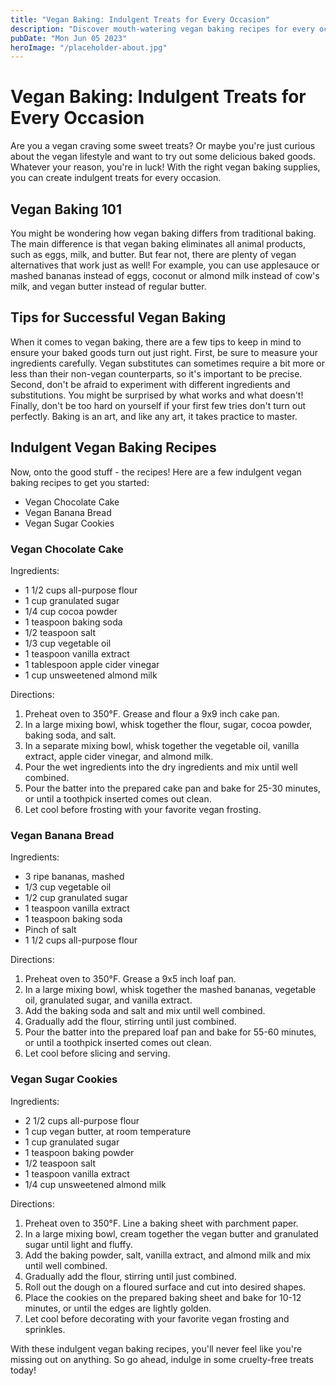 ```yaml
---
title: "Vegan Baking: Indulgent Treats for Every Occasion"
description: "Discover mouth-watering vegan baking recipes for every occasion with our selection of vegan baking supplies. From cakes to cookies, indulge in cruelty-free treats today."
pubDate: "Mon Jun 05 2023"
heroImage: "/placeholder-about.jpg"
---
```


# Vegan Baking: Indulgent Treats for Every Occasion

Are you a vegan craving some sweet treats? Or maybe you&#39;re just curious about the vegan lifestyle and want to try out some delicious baked goods. Whatever your reason, you&#39;re in luck! With the right vegan baking supplies, you can create indulgent treats for every occasion.

## Vegan Baking 101

You might be wondering how vegan baking differs from traditional baking. The main difference is that vegan baking eliminates all animal products, such as eggs, milk, and butter. But fear not, there are plenty of vegan alternatives that work just as well! For example, you can use applesauce or mashed bananas instead of eggs, coconut or almond milk instead of cow&#39;s milk, and vegan butter instead of regular butter.

## Tips for Successful Vegan Baking

When it comes to vegan baking, there are a few tips to keep in mind to ensure your baked goods turn out just right. First, be sure to measure your ingredients carefully. Vegan substitutes can sometimes require a bit more or less than their non-vegan counterparts, so it&#39;s important to be precise. Second, don&#39;t be afraid to experiment with different ingredients and substitutions. You might be surprised by what works and what doesn&#39;t! Finally, don&#39;t be too hard on yourself if your first few tries don&#39;t turn out perfectly. Baking is an art, and like any art, it takes practice to master.

## Indulgent Vegan Baking Recipes

Now, onto the good stuff - the recipes! Here are a few indulgent vegan baking recipes to get you started:

- Vegan Chocolate Cake
- Vegan Banana Bread
- Vegan Sugar Cookies

### Vegan Chocolate Cake

Ingredients:
- 1 1/2 cups all-purpose flour
- 1 cup granulated sugar
- 1/4 cup cocoa powder
- 1 teaspoon baking soda
- 1/2 teaspoon salt
- 1/3 cup vegetable oil
- 1 teaspoon vanilla extract
- 1 tablespoon apple cider vinegar
- 1 cup unsweetened almond milk

Directions:
1. Preheat oven to 350°F. Grease and flour a 9x9 inch cake pan.
2. In a large mixing bowl, whisk together the flour, sugar, cocoa powder, baking soda, and salt.
3. In a separate mixing bowl, whisk together the vegetable oil, vanilla extract, apple cider vinegar, and almond milk.
4. Pour the wet ingredients into the dry ingredients and mix until well combined.
5. Pour the batter into the prepared cake pan and bake for 25-30 minutes, or until a toothpick inserted comes out clean.
6. Let cool before frosting with your favorite vegan frosting.

### Vegan Banana Bread

Ingredients:
- 3 ripe bananas, mashed
- 1/3 cup vegetable oil
- 1/2 cup granulated sugar
- 1 teaspoon vanilla extract
- 1 teaspoon baking soda
- Pinch of salt
- 1 1/2 cups all-purpose flour

Directions:
1. Preheat oven to 350°F. Grease a 9x5 inch loaf pan.
2. In a large mixing bowl, whisk together the mashed bananas, vegetable oil, granulated sugar, and vanilla extract.
3. Add the baking soda and salt and mix until well combined.
4. Gradually add the flour, stirring until just combined.
5. Pour the batter into the prepared loaf pan and bake for 55-60 minutes, or until a toothpick inserted comes out clean.
6. Let cool before slicing and serving.

### Vegan Sugar Cookies

Ingredients:
- 2 1/2 cups all-purpose flour
- 1 cup vegan butter, at room temperature
- 1 cup granulated sugar
- 1 teaspoon baking powder
- 1/2 teaspoon salt
- 1 teaspoon vanilla extract
- 1/4 cup unsweetened almond milk

Directions:
1. Preheat oven to 350°F. Line a baking sheet with parchment paper.
2. In a large mixing bowl, cream together the vegan butter and granulated sugar until light and fluffy.
3. Add the baking powder, salt, vanilla extract, and almond milk and mix until well combined.
4. Gradually add the flour, stirring until just combined.
5. Roll out the dough on a floured surface and cut into desired shapes.
6. Place the cookies on the prepared baking sheet and bake for 10-12 minutes, or until the edges are lightly golden.
7. Let cool before decorating with your favorite vegan frosting and sprinkles.

With these indulgent vegan baking recipes, you&#39;ll never feel like you&#39;re missing out on anything. So go ahead, indulge in some cruelty-free treats today!
